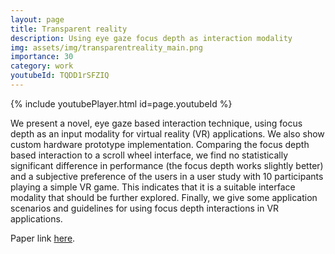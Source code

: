 ```yaml
---
layout: page
title: Transparent reality
description: Using eye gaze focus depth as interaction modality
img: assets/img/transparentreality_main.png
importance: 30
category: work
youtubeId: TQDD1rSFZIQ
---
```


{% include youtubePlayer.html id=page.youtubeId %}

We present a novel, eye gaze based interaction technique, using focus depth as an input modality for virtual reality (VR) applications. We also show custom hardware prototype implementation. Comparing the focus depth based interaction to a scroll wheel interface, we find no statistically significant difference in performance (the focus depth works slightly better) and a subjective preference of the users in a user study with 10 participants playing a simple VR game. This indicates that it is a suitable interface modality that should be further explored. Finally, we give some application scenarios and guidelines for using focus depth interactions in VR applications.

Paper link <a href='https://yunsuenpai.com/assets/pdf/transparentreality.pdf'>here</a>.